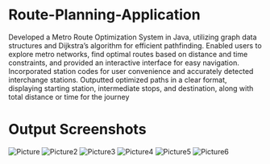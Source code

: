 # Route-Planning-Application
Developed a Metro Route Optimization System in Java, utilizing graph data structures and Dijkstra’s
algorithm for efficient pathfinding. Enabled users to explore metro networks, find optimal routes based on distance
and time constraints, and provided an interactive interface for easy navigation. Incorporated station codes for user
convenience and accurately detected interchange stations. Outputted optimized paths in a clear format, displaying
starting station, intermediate stops, and destination, along with total distance or time for the journey
# Output Screenshots
![Picture](https://github.com/user-attachments/assets/ca0772a4-f236-4899-8bfd-74b956006e11)
![Picture2](https://github.com/user-attachments/assets/2e61718a-3257-4d52-adc2-a6aee65480ef)
![Picture3](https://github.com/user-attachments/assets/d4b46c1a-49c1-4a07-9ed6-c49fe8edf0be)
![Picture4](https://github.com/user-attachments/assets/4d02962a-d00b-41fd-bcf1-987bf3ed1b95)
![Picture5](https://github.com/user-attachments/assets/5e3e553d-7942-486f-aa53-177a6a193582)
![Picture6](https://github.com/user-attachments/assets/518f3263-36b0-4fb4-84dc-75cdb5403228)
